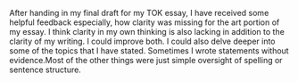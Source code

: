 After handing in my final draft for my TOK essay, I have received some helpful feedback especially, how clarity was missing for the art portion of my essay. I think clarity in my own thinking is also lacking in addition to the clarity of my writing. I could improve both. I could also delve deeper into some of the topics that I have stated. Sometimes I wrote statements without evidence.Most of the other things were just simple oversight of spelling or sentence structure. 